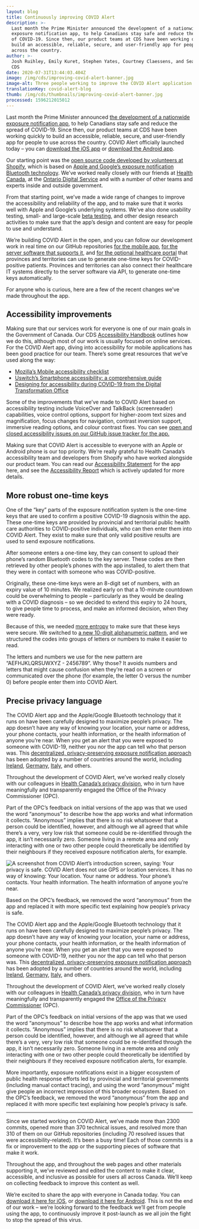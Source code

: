 ```yaml
---
layout: blog
title: Continuously improving COVID Alert
description: >-
  Last month the Prime Minister announced the development of a nationwide
  exposure notification app, to help Canadians stay safe and reduce the spread
  of COVID-19. Since then, our product teams at CDS have been working quickly to
  build an accessible, reliable, secure, and user-friendly app for people to use
  across the country.
author: >-
  Josh Ruihley, Emily Kuret, Stephen Yates, Courtney Claessens, and Sean Boots,
  CDS
date: 2020-07-31T13:44:03.404Z
image: /img/cds/improving-covid-alert-banner.jpg
image-alt: Three people working to improve the COVID Alert application.
translationKey: covid-alert-blog
thumb: /img/cds/thumbnails/improving-covid-alert-banner.jpg
processed: 1596212015012
---
```

<section class="page--outer-container-padding">
   <div class="row">
       <div class="col-sm-10 col-sm-offset-1 col-xs-12">
           <p>Last month the Prime Minister announced <a
                   href="https://pm.gc.ca/en/news/news-releases/2020/06/18/prime-minister-announces-new-mobile-app-help-notify-canadians-covid">the
                   development of a nationwide exposure notification app</a>, to help Canadians stay safe and reduce
               the
               spread of COVID-19. Since then, our product teams at CDS have been working quickly to build an
               accessible, reliable, secure, and user-friendly app for people to use across the country. <span
                   class="bolded">COVID Alert
                   officially launched today – you can <a href="https://apps.apple.com/ca/app/id1520284227">download
                       the iOS app</a> or <a
                       href="https://play.google.com/store/apps/details?id=ca.gc.hcsc.canada.stopcovid">download the
                       Android app</a>.</span></p>
           <p>Our starting point was the <a href="https://www.covidshield.app/">open source code developed by
                   volunteers at Shopify</a>, which is based on <a
                   href="https://www.apple.com/covid19/contacttracing">Apple
                   and Google’s exposure notification Bluetooth technology</a>. We’ve worked really closely with our
               friends at
               <a href="https://www.canada.ca/en/health-canada.html">Health Canada</a>, at the <a
                   href="https://www.ontario.ca/page/ontario-digital-service">Ontario Digital Service</a> and with a
               number of other teams and experts inside and
               outside government.</p>
           <p>From that starting point, we’ve made a wide range of changes to improve the accessibility and reliability
               of the app, and to make sure that it works well with Apple and Google’s underlying systems. We’ve also
               done usability testing, small- and large-scale <a
                   href="https://twitter.com/CDS_GC/status/1285771764900012032">beta testing</a>, and other design
               research activities to
               make sure that the app’s design and content are easy for people to use and understand.</p>
           <p>We’re building COVID Alert in the open, and you can follow our development work in real time on our
               GitHub repositories <a href="https://github.com/cds-snc/covid-shield-mobile">for the mobile app</a>, <a
                   href="https://github.com/cds-snc/covid-shield-server">for the server software that supports it</a>,
               and <a href="https://github.com/cds-snc/covid-healthcare-portal">for the optional
                   healthcare portal</a> that provinces and territories can use to generate one-time keys for
               COVID-positive
               patients. Provinces and territories can also connect their healthcare IT systems directly to the server
               software via API, to generate one-time keys automatically.</p>
           <p>For anyone who is curious, here are a few of the recent changes we’ve made throughout the app.</p>
            <h2>Accessibility improvements</h2>
           <p>Making sure that our services work for everyone is one of our main goals in the Government of Canada. Our
               CDS <a href="https://digital.canada.ca/a11y/">Accessibility Handbook</a> outlines how we do this,
               although most of our work is usually focused on
               online services. For the COVID Alert app, diving into accessibility for mobile applications has been
               good practice for our team. There’s some great resources that we’ve used along the way:</p>
           <ul>
               <li><a href="https://developer.mozilla.org/en-US/docs/Web/Accessibility/Mobile_accessibility_checklist">Mozilla’s
                       Mobile accessibility checklist</a></li>
               <li><a href="https://www.uswitch.com/mobiles/guides/smartphone-accessibility/">Uswitch’s Smartphone
                       accessibility: a comprehensive guide</a></li>
               <li><a href="https://blog.canada.ca/2020/06/05/designing-for-accessibility.html">Designing for
                       accessibility during COVID-19 from the Digital Transformation Office</a></li>
           </ul>
           <p>Some of the improvements that we’ve made to COVID Alert based on accessibility testing include VoiceOver
               and TalkBack (screenreader) capabilities, voice control options, support for higher-zoom text sizes and
               magnification, focus changes for navigation, contrast inversion support, immersive reading options, and
               colour contrast fixes. You can see <a
                   href="https://github.com/cds-snc/covid-alert-app/issues?q=label%3Aa11y+">open and closed
                   accessibility issues on our GitHub issue tracker for
                   the app.</a></p>
           <p>Making sure that COVID Alert is accessible to everyone with an Apple or Android phone is our top
               priority. We’re really grateful to Health Canada’s accessibility team and developers from Shopify who
               have worked alongside our product team. You can read our <a
                   href="https://www.canada.ca/en/public-health/services/diseases/coronavirus-disease-covid-19/covid-alert/accessibility-statement.html">Accessibility
                   Statement</a> for the app here, and
               see the <a
                   href="https://github.com/cds-snc/covid-alert-documentation/blob/main/AccessibilityReport.md">Accessibility
                   Report</a> which is actively updated for more details.</p>
           <h2>More robust one-time keys</h2>
           <p>One of the “key” parts of the exposure notification system is the one-time keys that are used to confirm
               a positive COVID-19 diagnosis within the app. These one-time keys are provided by provincial and
               territorial public health care authorities to COVID-positive individuals, who can then enter them into
               COVID Alert. They exist to make sure that only valid positive results are used to send exposure
               notifications.</p>
           <p>After someone enters a one-time key, they can consent to upload their phone’s random Bluetooth codes to
               the key server. These codes are then retrieved by other people’s phones with the app installed, to alert
               them that they were in contact with someone who was COVID-positive.</p>
           <p>Originally, these one-time keys were an 8-digit set of numbers, with an expiry value of 10 minutes. We
               realized early on that a 10-minute countdown could be overwhelming to people – particularly as they
               would be dealing with a COVID diagnosis – so we decided to extend this expiry to 24 hours, to give
               people time to process, and make an informed decision, when they were ready.</p>
           <p>Because of this, we needed <a href="https://en.wikipedia.org/wiki/Entropy_(computing)">more entropy</a>
               to make sure that these keys were secure. We switched to <a
                   href="https://github.com/cds-snc/covid-shield-server/pull/197">a new
                   10-digit alphanumeric pattern</a>, and we structured the codes into groups of letters or numbers to
               make it
               easier to read. </p>
           <p>The letters and numbers we use for the new pattern are “AEFHJKLQRSUWXYZ - 2456789”. Why those? It avoids
               numbers and letters that might cause confusion when they’re read on a screen or communicated over the
               phone (for example, the letter O versus the number 0) before people enter them into COVID Alert.</p>
            <h2>Precise privacy language</h2>
            <div class="flex-blog">
               <div class="flex-text">
                   <p>The COVID Alert app and the Apple/Google Bluetooth technology that it runs on have been carefully
                       designed to maximize people’s privacy. The app doesn’t have any way of knowing your location,
                       your name or address, your phone contacts, your health information, or the health information of
                       anyone you’re near. When you get an alert that you were exposed to someone with COVID-19,
                       neither you nor the app can tell who that person was. This <a href="https://github.com/DP-3T/documents#dp3t---decentralized-privacy-preserving-proximity-tracing">decentralized, privacy-preserving exposure notification approach</a> has been adopted by a number of countries around the world,
                       including <a href="https://github.com/HSEIreland/covid-tracker-app">Ireland</a>, <a href="https://github.com/corona-warn-app">Germany</a>, <a href="https://github.com/immuni-app">Italy</a>, and others.</p>
                   <p>Throughout the development of COVID Alert, we’ve worked really closely with our colleagues in
                       <a href="https://www.canada.ca/en/health-canada/corporate/about-health-canada/activities-responsibilities/access-information-privacy/privacy.html">Health Canada’s privacy division</a>, who in turn have meaningfully and transparently engaged the
                       Office of the Privacy Commissioner (OPC).</p>
                   <p>Part of the OPC’s feedback on initial versions of the app was that we used the word “anonymous”
                       to describe how the app works and what information it collects. “Anonymous” implies that there
                       is no risk whatsoever that a person could be identified, however, and although we all agreed
                       that while there’s a very, very low risk that someone could be re-identified through the app, it
                       isn’t necessarily zero. Someone living in a remote area and only interacting with one or two
                       other people could theoretically be identified by their neighbours if they received exposure
                       notification alerts, for example.</p>
               </div>
                <img class="flex-image" src="/img/cds/improving-covid-alert1-en.jpg"
                   alt="A screenshot from COVID Alert’s introduction screen, saying: Your privacy is safe. COVID Alert does not use GPS or location services. It has no way of knowing: Your location. Your name or address. Your phone’s contacts. Your health information. The health information of anyone you’re near.">
           </div>
            <p> Based on the OPC’s feedback, we removed the word “anonymous” from the app and replaced it with more specific text
               explaining how people’s privacy is safe.</p>
            <p>The COVID Alert app and the Apple/Google Bluetooth technology that it runs on have been carefully
               designed to maximize people’s privacy. The app doesn’t have any way of knowing your location, your name
               or address, your phone contacts, your health information, or the health information of anyone you’re
               near. When you get an alert that you were exposed to someone with COVID-19, neither you nor the app can
               tell who that person was. This <a
                   href="https://github.com/DP-3T/documents#dp3t---decentralized-privacy-preserving-proximity-tracing">decentralized,
                   privacy-preserving exposure notification approach</a> has been
               adopted by a number of countries around the world, including <a
                   href="https://github.com/HSEIreland/covid-tracker-app">Ireland</a>, <a
                   href="https://github.com/corona-warn-app">Germany</a>, <a
                   href="https://github.com/immuni-app">Italy</a>, and others.</p>
            <p>Throughout the development of COVID Alert, we’ve worked really closely with our colleagues in <a
                   href="https://www.canada.ca/en/health-canada/corporate/about-health-canada/activities-responsibilities/access-information-privacy/privacy.html">Health
                   Canada’s privacy division</a>, who in turn have meaningfully and transparently engaged the <a
                   href="https://www.priv.gc.ca/en/">Office of the Privacy Commissioner</a> (OPC).</p>
           <p>Part of the OPC’s feedback on initial versions of the app was that we used the word “anonymous” to
               describe how the app works and what information it collects. “Anonymous” implies that there is no risk
               whatsoever that a person could be identified, however, and although we all agreed that while there’s a
               very, very low risk that someone could be re-identified through the app, it isn’t necessarily zero.
               Someone living in a remote area and only interacting with one or two other people could theoretically be
               identified by their neighbours if they received exposure notification alerts, for example. </p>
           <p>More importantly, exposure notifications exist in a bigger ecosystem of public health response efforts
               led by provincial and territorial governments (including manual contact tracing), and using the word
               “anonymous” might give people an incorrect impression of this broader ecosystem. Based on the OPC’s
               feedback, we removed the word “anonymous” from the app and replaced it with more specific text
               explaining how people’s privacy is safe.</p>
            <hr>
           <p>Since we started working on COVID Alert, we’ve made more than 2300 commits, opened more than 370
               technical issues, and resolved more than 310 of them on our GitHub repositories (including 70 resolved
               issues that were accessibility-related). It’s been a busy time! Each of those commits is a fix or
               improvement to the app or the supporting pieces of software that make it work.</p>
           <p>Throughout the app, and throughout the web pages and other materials supporting it, we’ve reviewed and
               edited the content to make it clear, accessible, and inclusive as possible for users all across Canada.
               We’ll keep on collecting feedback to improve this content as well.</p>
           <p>We’re excited to share the app with everyone in Canada today. You can <a href="https://apps.apple.com/ca/app/id1520284227">download it here for iOS</a>, or
               <a href="https://play.google.com/store/apps/details?id=ca.gc.hcsc.canada.stopcovid">download it here for Android</a>. This is not the end of our work – we’re looking forward to the feedback
               we’ll get from people using the app, to continuously improve it post-launch as we all join the fight to
               stop the spread of this virus.</p>
        </div>
   </div>
</section>




